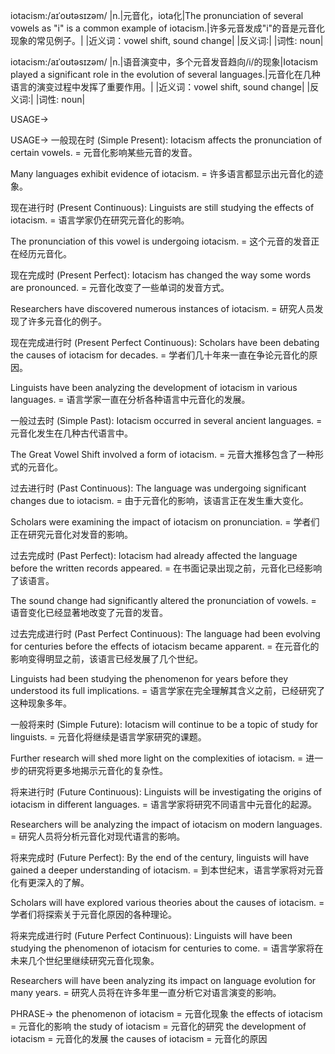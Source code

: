 iotacism:/aɪˈoʊtəsɪzəm/
|n.|元音化，iota化|The pronunciation of several vowels as "i" is a common example of iotacism.|许多元音发成"i"的音是元音化现象的常见例子。|
|近义词：vowel shift, sound change|
|反义词:|
|词性: noun|

iotacism:/aɪˈoʊtəsɪzəm/
|n.|语音演变中，多个元音发音趋向/i/的现象|Iotacism played a significant role in the evolution of several languages.|元音化在几种语言的演变过程中发挥了重要作用。|
|近义词：vowel shift, sound change|
|反义词:|
|词性: noun|

USAGE->

USAGE->
一般现在时 (Simple Present):
Iotacism affects the pronunciation of certain vowels. = 元音化影响某些元音的发音。

Many languages exhibit evidence of iotacism. = 许多语言都显示出元音化的迹象。


现在进行时 (Present Continuous):
Linguists are still studying the effects of iotacism. = 语言学家仍在研究元音化的影响。

The pronunciation of this vowel is undergoing iotacism. = 这个元音的发音正在经历元音化。


现在完成时 (Present Perfect):
Iotacism has changed the way some words are pronounced. = 元音化改变了一些单词的发音方式。

Researchers have discovered numerous instances of iotacism. = 研究人员发现了许多元音化的例子。


现在完成进行时 (Present Perfect Continuous):
Scholars have been debating the causes of iotacism for decades. = 学者们几十年来一直在争论元音化的原因。

Linguists have been analyzing the development of iotacism in various languages. = 语言学家一直在分析各种语言中元音化的发展。


一般过去时 (Simple Past):
Iotacism occurred in several ancient languages. = 元音化发生在几种古代语言中。

The Great Vowel Shift involved a form of iotacism. = 元音大推移包含了一种形式的元音化。


过去进行时 (Past Continuous):
The language was undergoing significant changes due to iotacism. = 由于元音化的影响，该语言正在发生重大变化。

Scholars were examining the impact of iotacism on pronunciation. = 学者们正在研究元音化对发音的影响。


过去完成时 (Past Perfect):
Iotacism had already affected the language before the written records appeared. = 在书面记录出现之前，元音化已经影响了该语言。

The sound change had significantly altered the pronunciation of vowels. = 语音变化已经显著地改变了元音的发音。


过去完成进行时 (Past Perfect Continuous):
The language had been evolving for centuries before the effects of iotacism became apparent. = 在元音化的影响变得明显之前，该语言已经发展了几个世纪。

Linguists had been studying the phenomenon for years before they understood its full implications. = 语言学家在完全理解其含义之前，已经研究了这种现象多年。


一般将来时 (Simple Future):
Iotacism will continue to be a topic of study for linguists. = 元音化将继续是语言学家研究的课题。

Further research will shed more light on the complexities of iotacism. = 进一步的研究将更多地揭示元音化的复杂性。


将来进行时 (Future Continuous):
Linguists will be investigating the origins of iotacism in different languages. = 语言学家将研究不同语言中元音化的起源。

Researchers will be analyzing the impact of iotacism on modern languages. = 研究人员将分析元音化对现代语言的影响。


将来完成时 (Future Perfect):
By the end of the century, linguists will have gained a deeper understanding of iotacism. = 到本世纪末，语言学家将对元音化有更深入的了解。

Scholars will have explored various theories about the causes of iotacism. = 学者们将探索关于元音化原因的各种理论。


将来完成进行时 (Future Perfect Continuous):
Linguists will have been studying the phenomenon of iotacism for centuries to come. = 语言学家将在未来几个世纪里继续研究元音化现象。

Researchers will have been analyzing its impact on language evolution for many years. = 研究人员将在许多年里一直分析它对语言演变的影响。


PHRASE->
the phenomenon of iotacism = 元音化现象
the effects of iotacism = 元音化的影响
the study of iotacism = 元音化的研究
the development of iotacism = 元音化的发展
the causes of iotacism = 元音化的原因
